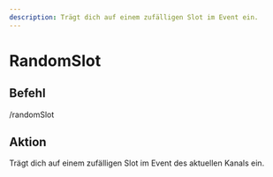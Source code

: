```yaml
---
description: Trägt dich auf einem zufälligen Slot im Event ein.
---
```


# RandomSlot

## Befehl

/randomSlot

## Aktion

Trägt dich auf einem zufälligen Slot im Event des aktuellen Kanals ein.
